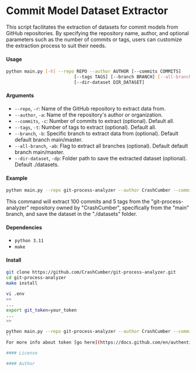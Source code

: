 # Commit Model Dataset Extractor

This script facilitates the extraction of datasets for commit models from GitHub repositories. By specifying the repository name, author, and optional parameters such as the number of commits or tags, users can customize the extraction process to suit their needs.

#### Usage

```bash
python main.py [-h] --repo REPO --author AUTHOR [--commits COMMITS]
                          [--tags TAGS] [--branch BRANCH] [--all-branch]
                          [--dir-dataset DIR_DATASET]
```

#### Arguments

- `--repo`, `-r`: Name of the GitHub repository to extract data from.
- `--author`, `-a`: Name of the repository's author or organization.
- `--commits`, `-c`: Number of commits to extract (optional). Default all.
- `--tags`, `-t`: Number of tags to extract (optional). Default all.
- `--branch`, `-b`: Specific branch to extract data from (optional). Default default branch main/master.
- `--all-branch`, `-ab`: Flag to extract all branches (optional). Default default branch main/master.
- `--dir-dataset`, `-dp`: Folder path to save the extracted dataset (optional). Default ./datasets.

#### Example

```bash
python main.py --repo git-process-analyzer --author CrashCumber --commits 100 --tags 5 --branch main --dir-dataset ./datasets
```

This command will extract 100 commits and 5 tags from the "git-process-analyzer" repository owned by "CrashCumber", specifically from the "main" branch, and save the dataset in the "./datasets" folder.

#### Dependencies

- `python 3.11`
- `make`

#### Install

```bash
git clone https://github.com/CrashCumber/git-process-analyzer.git
cd git-process-analyzer
make install

vi .env
>>
...
export git_token=your_token
...
>>

python main.py --repo git-process-analyzer --author CrashCumber --commits 100 --tags 5 --branch main --dir-dataset ./datasets
``
For more info about token [go here](https://docs.github.com/en/authentication/keeping-your-account-and-data-secure/managing-your-personal-access-tokens)

#### License

#### Author
